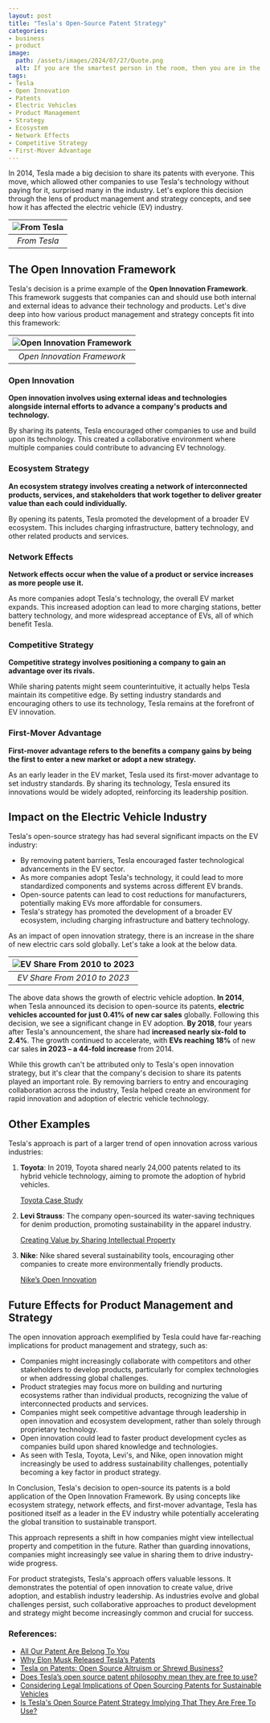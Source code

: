 ```yaml
---
layout: post
title: "Tesla's Open-Source Patent Strategy"
categories:
- business
- product
image:
  path: /assets/images/2024/07/27/Quote.png
  alt: If you are the smartest person in the room, then you are in the wrong room. - Confucius
tags:
- Tesla
- Open Innovation
- Patents
- Electric Vehicles
- Product Management
- Strategy
- Ecosystem
- Network Effects
- Competitive Strategy
- First-Mover Advantage
---
```


In 2014, Tesla made a big decision to share its patents with everyone. This move, which allowed other companies to use Tesla's technology without paying for it, surprised many in the industry. Let's explore this decision through the lens of product management and strategy concepts, and see how it has affected the electric vehicle (EV) industry.

|![From Tesla](/assets/images/2024/07/27/Tesla-Patent-Blog.png)|
|:--:| 
|*From Tesla*|

## The Open Innovation Framework

Tesla's decision is a prime example of the **Open Innovation Framework**. This framework suggests that companies can and should use both internal and external ideas to advance their technology and products. Let's dive deep into how various product management and strategy concepts fit into this framework:

|![Open Innovation Framework](/assets/images/2024/07/27/Open-Innovation-Framework.png)|
|:--:| 
|*Open Innovation Framework*|

### Open Innovation

**Open innovation involves using external ideas and technologies alongside internal efforts to advance a company's products and technology.**

By sharing its patents, Tesla encouraged other companies to use and build upon its technology. This created a collaborative environment where multiple companies could contribute to advancing EV technology.

### Ecosystem Strategy

**An ecosystem strategy involves creating a network of interconnected products, services, and stakeholders that work together to deliver greater value than each could individually.**

By opening its patents, Tesla promoted the development of a broader EV ecosystem. This includes charging infrastructure, battery technology, and other related products and services.

### Network Effects

**Network effects occur when the value of a product or service increases as more people use it.**

As more companies adopt Tesla's technology, the overall EV market expands. This increased adoption can lead to more charging stations, better battery technology, and more widespread acceptance of EVs, all of which benefit Tesla.

### Competitive Strategy

**Competitive strategy involves positioning a company to gain an advantage over its rivals.**

While sharing patents might seem counterintuitive, it actually helps Tesla maintain its competitive edge. By setting industry standards and encouraging others to use its technology, Tesla remains at the forefront of EV innovation.

### First-Mover Advantage

**First-mover advantage refers to the benefits a company gains by being the first to enter a new market or adopt a new strategy.**

As an early leader in the EV market, Tesla used its first-mover advantage to set industry standards. By sharing its technology, Tesla ensured its innovations would be widely adopted, reinforcing its leadership position.

## Impact on the Electric Vehicle Industry

Tesla's open-source strategy has had several significant impacts on the EV industry:

- By removing patent barriers, Tesla encouraged faster technological advancements in the EV sector.
- As more companies adopt Tesla's technology, it could lead to more standardized components and systems across different EV brands.
- Open-source patents can lead to cost reductions for manufacturers, potentially making EVs more affordable for consumers.
- Tesla's strategy has promoted the development of a broader EV ecosystem, including charging infrastructure and battery technology.

As an impact of open innovation strategy, there is an increase in the share of new electric cars sold globally. Let's take a look at the below data.

|![EV Share From 2010 to 2023](/assets/images/2024/07/27/EV-Share.png)|
|:--:| 
|*EV Share From 2010 to 2023*|

The above data shows the growth of electric vehicle adoption. **In 2014**, when Tesla announced its decision to open-source its patents, **electric vehicles accounted for just 0.41% of new car sales** globally. Following this decision, we see a significant change in EV adoption. **By 2018**, four years after Tesla's announcement, the share had **increased nearly six-fold to 2.4%**. The growth continued to accelerate, with **EVs reaching 18%** of new car sales **in 2023 – a 44-fold increase** from 2014.

While this growth can't be attributed only to Tesla's open innovation strategy, but it's clear that the company's decision to share its patents played an important role. By removing barriers to entry and encouraging collaboration across the industry, Tesla helped create an environment for rapid innovation and adoption of electric vehicle technology.

## Other Examples

Tesla's approach is part of a larger trend of open innovation across various industries:

1. **Toyota**: In 2019, Toyota shared nearly 24,000 patents related to its hybrid vehicle technology, aiming to promote the adoption of hybrid vehicles.
    
    [Toyota Case Study](https://openinventionnetwork.com/our-members/case-study-toyota/)
    
2. **Levi Strauss**: The company open-sourced its water-saving techniques for denim production, promoting sustainability in the apparel industry.
    
    [Creating Value by Sharing Intellectual Property](https://www.stout.com/en/insights/article/creating-value-sharing-intellectual-property)
    
3. **Nike**: Nike shared several sustainability tools, encouraging other companies to create more environmentally friendly products.
    
    [Nike’s Open Innovation](https://hbr.org/2010/06/nikes-open-green-innovation)
    

## Future Effects for Product Management and Strategy

The open innovation approach exemplified by Tesla could have far-reaching implications for product management and strategy, such as:

- Companies might increasingly collaborate with competitors and other stakeholders to develop products, particularly for complex technologies or when addressing global challenges.
- Product strategies may focus more on building and nurturing ecosystems rather than individual products, recognizing the value of interconnected products and services.
- Companies might seek competitive advantage through leadership in open innovation and ecosystem development, rather than solely through proprietary technology.
- Open innovation could lead to faster product development cycles as companies build upon shared knowledge and technologies.
- As seen with Tesla, Toyota, Levi's, and Nike, open innovation might increasingly be used to address sustainability challenges, potentially becoming a key factor in product strategy.

In Conclusion, Tesla's decision to open-source its patents is a bold application of the Open Innovation Framework. By using concepts like ecosystem strategy, network effects, and first-mover advantage, Tesla has positioned itself as a leader in the EV industry while potentially accelerating the global transition to sustainable transport.

This approach represents a shift in how companies might view intellectual property and competition in the future. Rather than guarding innovations, companies might increasingly see value in sharing them to drive industry-wide progress.

For product strategists, Tesla's approach offers valuable lessons. It demonstrates the potential of open innovation to create value, drive adoption, and establish industry leadership. As industries evolve and global challenges persist, such collaborative approaches to product development and strategy might become increasingly common and crucial for success.

### References:

- [All Our Patent Are Belong To You](https://www.tesla.com/blog/all-our-patent-are-belong-you)
- [Why Elon Musk Released Tesla’s Patents](https://english.ckgsb.edu.cn/knowledge/article/why-elon-musk-released-teslas-patents/)
- [Tesla on Patents: Open Source Altruism or Shrewd Business?](https://ipwatchdog.com/2014/07/08/tesla-on-patents-open-source-altruism-or-shrewd-business/id=50331/)
- [Does Tesla’s open source patent philosophy mean they are free to use?](https://www.vennershipley.com/insights-events/does-teslas-open-source-patent-philosophy-mean-they-are-free-to-use/)
- [Considering Legal Implications of Open Sourcing Patents for Sustainable Vehicles](https://www.whitecase.com/insight-our-thinking/considering-legal-implications-open-sourcing-patents-sustainable-vehicles)
- [Is Tesla's Open Source Patent Strategy Implying That They Are Free To Use?](https://www.wissenresearch.com/blog/teslas-open-source-patent-strategy/)
